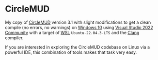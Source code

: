 # CircleMUD

My copy of [CircleMUD](www.circlemud.org) version 3.1 with slight modifications to get a clean compile (no errors, no warnings) on [Windows 10](https://en.wikipedia.org/wiki/Windows_10) using [Visual Studio 2022 Community](https://visualstudio.microsoft.com/vs/community) with a target of [WSL](https://en.wikipedia.org/wiki/Windows_Subsystem_for_Linux) `Ubuntu-22.04.3-LTS` and the [Clang](https://clang.llvm.org) compiler.

If you are interested in exploring the CircleMUD codebase on Linux via a powerful IDE, this combination of tools makes that task very easy.
